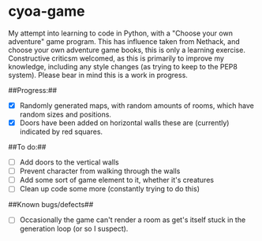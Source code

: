 cyoa-game
=========

My attempt into learning to code in Python, with a "Choose your own adventure" game program.
This has influence taken from Nethack, and choose your own adventure game books, this is only a learning exercise. 
Constructive criticsm welcomed, as this is primarily to improve my knowledge, including any style changes (as trying to keep to the PEP8 system). Please bear in mind this is a work in progress.

##Progress:##
- [x] Randomly generated maps, with random amounts of rooms, which have random sizes and positions.
- [x] Doors have been added on horizontal walls these are (currently) indicated by red squares.

##To do:##
- [ ] Add doors to the vertical walls
- [ ] Prevent character from walking through the walls
- [ ] Add some sort of game element to it, whether it's creatures
- [ ] Clean up code some more (constantly trying to do this)

##Known bugs/defects##
- [ ] Occasionally the game can't render a room as get's itself stuck in the generation loop (or so I suspect).
